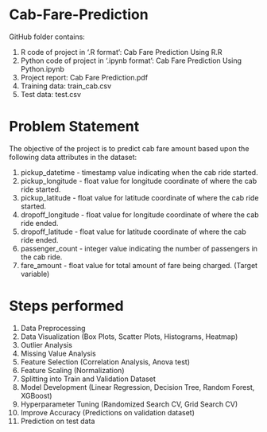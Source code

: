 # Cab-Fare-Prediction
GitHub folder contains:

1. R code of project in ‘.R format’: Cab Fare Prediction Using R.R
2. Python code of project in ‘.ipynb format’: Cab Fare Prediction Using Python.ipynb
3. Project report: Cab Fare Prediction.pdf
4. Training data: train_cab.csv
5. Test data: test.csv

# Problem Statement
The objective of the project is to predict cab fare amount based upon the following data attributes in the dataset:

1. pickup_datetime - timestamp value indicating when the cab ride started.
2. pickup_longitude - float value for longitude coordinate of where the cab ride started.
3. pickup_latitude - float value for latitude coordinate of where the cab ride started.
4. dropoff_longitude - float value for longitude coordinate of where the cab ride ended.
5. dropoff_latitude - float value for latitude coordinate of where the cab ride ended.
6. passenger_count - integer value indicating the number of passengers in the cab ride.
7. fare_amount - float value for total amount of fare being charged. (Target variable)

# Steps performed
1. Data Preprocessing
2. Data Visualization (Box Plots, Scatter Plots, Histograms, Heatmap)
3. Outlier Analysis
4. Missing Value Analysis
5. Feature Selection (Correlation Analysis, Anova test)
6. Feature Scaling (Normalization)
7. Splitting into Train and Validation Dataset
8. Model Development (Linear Regression, Decision Tree, Random Forest, XGBoost)
9. Hyperparameter Tuning (Randomized Search CV, Grid Search CV)
10. Improve Accuracy (Predictions on validation dataset)
11. Prediction on test data
